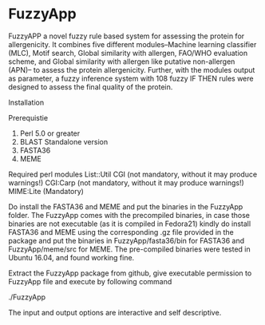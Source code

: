 # FuzzyApp
FuzzyAPP a novel fuzzy rule based system for assessing the protein for allergenicity. It combines five different modules–Machine learning classifier (MLC), Motif search, Global similarity with allergen, FAO/WHO evaluation scheme, and Global similarity with allergen like putative non-allergen (APN)– to assess the protein allergenicity. Further, with the modules output as parameter, a fuzzy inference system with 108 fuzzy IF THEN rules were designed to assess the final quality of the protein. 

Installation

Prerequistie

1. Perl 5.0 or greater
2. BLAST Standalone version
3. FASTA36
4. MEME

Required perl modules
List::Util
CGI (not mandatory, without it may produce warnings!)
CGI:Carp (not mandatory, without it may produce warnings!)
MIME:Lite (Mandatory)

Do install the FASTA36 and MEME and put the binaries in the FuzzyApp folder. The FuzzyApp comes with the precompiled binaries, in case those binaries are not executable (as it is compiled in Fedora21) kindly do install FASTA36 and MEME using the corresponding .gz file provided in the package and put the binaries in FuzzyApp/fasta36/bin for FASTA36 and FuzzyApp/meme/src for MEME. The pre-compiled binaries were tested in Ubuntu 16.04, and found working fine.

Extract the FuzzyApp package from github, give executable permission to FuzzyApp file and execute by following command

./FuzzyApp

The input and output options are interactive and self descriptive.

